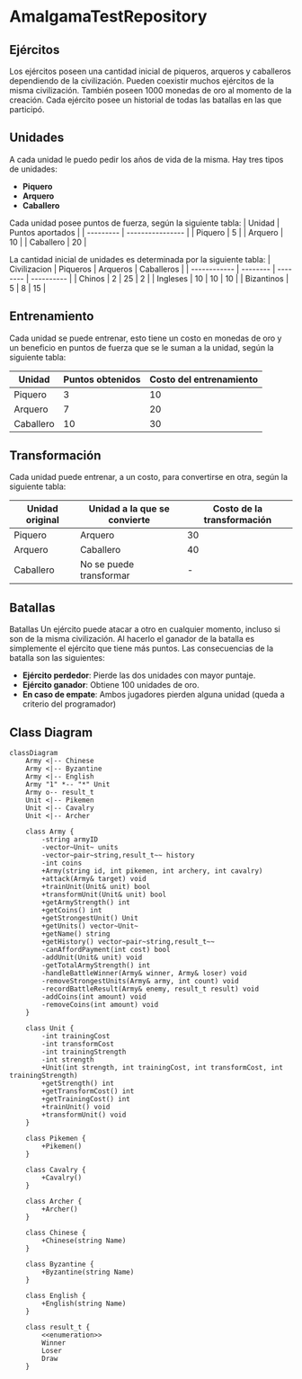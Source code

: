 # AmalgamaTestRepository

## Ejércitos
Los ejércitos poseen una cantidad inicial de piqueros, arqueros y caballeros
dependiendo
de la civilización. Pueden coexistir muchos ejércitos de la misma civilización.
También poseen 1000 monedas de oro al momento de la creación.
Cada ejército posee un historial de todas las batallas en las que participó.

## Unidades
A cada unidad le puedo pedir los años de vida de la misma.
Hay tres tipos de unidades:
* **Piquero**
* **Arquero**
* **Caballero**

Cada unidad posee puntos de fuerza, según la siguiente tabla:
| Unidad    | Puntos aportados |
| --------- | ---------------- |
| Piquero   | 5                |
| Arquero   | 10               |
| Caballero | 20               |

La cantidad inicial de unidades es determinada por la siguiente tabla:
| Civilizacion | Piqueros | Arqueros | Caballeros |
| ------------ | -------- | -------- | ---------- |
| Chinos       | 2        | 25       | 2          |
| Ingleses     | 10       | 10       | 10         |
| Bizantinos   | 5        | 8        | 15         |


## Entrenamiento
Cada unidad se puede entrenar, esto tiene un costo en monedas de oro y un
beneficio en puntos
de fuerza que se le suman a la unidad, según la siguiente tabla:

| Unidad    | Puntos obtenidos | Costo del entrenamiento |
| --------- | ---------------- | ----------------------- |
| Piquero   | 3                | 10                      |
| Arquero   | 7                | 20                      |
| Caballero | 10               | 30                      |


## Transformación
Cada unidad puede entrenar, a un costo, para convertirse en otra, según la
siguiente tabla:

| Unidad original | Unidad a la que se convierte | Costo de la transformación |
| --------------- | ---------------------------- | ----------------------- |
| Piquero         | Arquero                      | 30                      |
| Arquero         | Caballero                    | 40                      |
| Caballero       | No se puede transformar      | -                       |


## Batallas
Batallas
Un ejército puede atacar a otro en cualquier momento, incluso si son de la misma
civilización. Al hacerlo el ganador de la batalla es simplemente el ejército que tiene más puntos.
Las consecuencias de la batalla son las siguientes:
* **Ejército perdedor**: Pierde las dos unidades con mayor puntaje.
* **Ejército ganador**: Obtiene 100 unidades de oro.
* **En caso de empate**: Ambos jugadores pierden alguna unidad (queda a criterio del programador)

## Class Diagram

```mermaid
classDiagram
    Army <|-- Chinese
    Army <|-- Byzantine
    Army <|-- English
    Army "1" *-- "*" Unit
    Army o-- result_t
    Unit <|-- Pikemen
    Unit <|-- Cavalry
    Unit <|-- Archer

    class Army {
        -string armyID
        -vector~Unit~ units
        -vector~pair~string,result_t~~ history
        -int coins
        +Army(string id, int pikemen, int archery, int cavalry)
        +attack(Army& target) void
        +trainUnit(Unit& unit) bool
        +transformUnit(Unit& unit) bool
        +getArmyStrength() int
        +getCoins() int
        +getStrongestUnit() Unit
        +getUnits() vector~Unit~
        +getName() string
        +getHistory() vector~pair~string,result_t~~
        -canAffordPayment(int cost) bool
        -addUnit(Unit& unit) void
        -getTotalArmyStrength() int
        -handleBattleWinner(Army& winner, Army& loser) void
        -removeStrongestUnits(Army& army, int count) void
        -recordBattleResult(Army& enemy, result_t result) void
        -addCoins(int amount) void
        -removeCoins(int amount) void
    }

    class Unit {
        -int trainingCost
        -int transformCost
        -int trainingStrength
        -int strength
        +Unit(int strength, int trainingCost, int transformCost, int trainingStrength)
        +getStrength() int
        +getTransformCost() int
        +getTrainingCost() int
        +trainUnit() void
        +transformUnit() void
    }

    class Pikemen {
        +Pikemen()
    }

    class Cavalry {
        +Cavalry()
    }

    class Archer {
        +Archer()
    }

    class Chinese {
        +Chinese(string Name)
    }

    class Byzantine {
        +Byzantine(string Name)
    }

    class English {
        +English(string Name)
    }

    class result_t {
        <<enumeration>>
        Winner
        Loser
        Draw
    }
